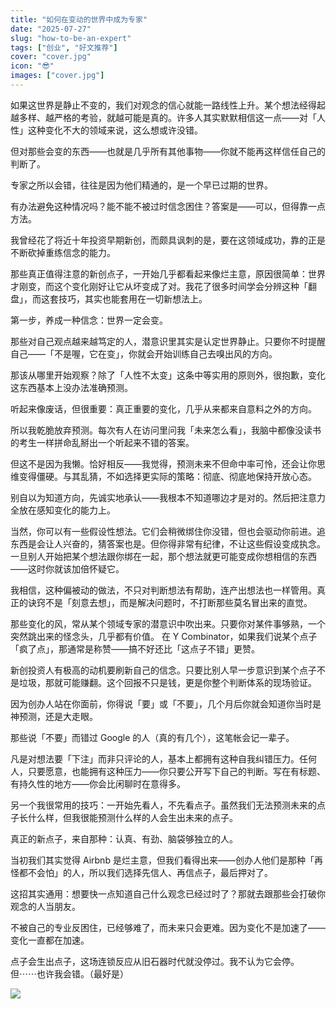 ```yaml
---
title: "如何在变动的世界中成为专家"
date: "2025-07-27"
slug: "how-to-be-an-expert"
tags: ["创业", "好文推荐"]
cover: "cover.jpg"
icon: "😎"
images: ["cover.jpg"]
---
```

如果这世界是静止不变的，我们对观念的信心就能一路线性上升。某个想法经得起越多样、越严格的考验，就越可能是真的。许多人其实默默相信这一点——对「人性」这种变化不大的领域来说，这么想或许没错。



但对那些会变的东西——也就是几乎所有其他事物——你就不能再这样信任自己的判断了。



专家之所以会错，往往是因为他们精通的，是一个早已过期的世界。



有办法避免这种情况吗？能不能不被过时信念困住？答案是——可以，但得靠一点方法。



我曾经花了将近十年投资早期新创，而颇具讽刺的是，要在这领域成功，靠的正是不断砍掉重练信念的能力。



那些真正值得注意的新创点子，一开始几乎都看起来像烂主意，原因很简单：世界才刚变，而这个变化刚好让它从坏变成了对。我花了很多时间学会分辨这种「翻盘」，而这套技巧，其实也能套用在一切新想法上。



第一步，养成一种信念：世界一定会变。



那些对自己观点越来越笃定的人，潜意识里其实是认定世界静止。只要你不时提醒自己——「不是喔，它在变」，你就会开始训练自己去嗅出风的方向。



那该从哪里开始观察？除了「人性不太变」这条中等实用的原则外，很抱歉，变化这东西基本上没办法准确预测。



听起来像废话，但很重要：真正重要的变化，几乎从来都来自意料之外的方向。



所以我乾脆放弃预测。每次有人在访问里问我「未来怎么看」，我脑中都像没读书的考生一样拼命乱掰出一个听起来不错的答案。



但这不是因为我懒。恰好相反——我觉得，预测未来不但命中率可怜，还会让你思维变得僵硬。与其乱猜，不如选择更实际的策略：彻底、彻底地保持开放心态。



别自以为知道方向，先诚实地承认——我根本不知道哪边才是对的。然后把注意力全放在感知变化的能力上。



当然，你可以有一些假设性想法。它们会稍微绑住你没错，但也会驱动你前进。追东西是会让人兴奋的，猜答案也是。但你得非常有纪律，不让这些假设变成执念。
一旦别人开始把某个想法跟你绑在一起，那个想法就更可能变成你想相信的东西——这时你就该加倍怀疑它。



我相信，这种偏被动的做法，不只对判断想法有帮助，连产出想法也一样管用。真正的诀窍不是「刻意去想」，而是解决问题时，不打断那些莫名冒出来的直觉。



那些变化的风，常从某个领域专家的潜意识中吹出来。只要你对某件事够熟，一个突然跳出来的怪念头，几乎都有价值。
在 Y Combinator，如果我们说某个点子「疯了点」，那通常是称赞——搞不好还比「这点子不错」更赞。



新创投资人有极高的动机要刷新自己的信念。只要比别人早一步意识到某个点子不是垃圾，那就可能赚翻。这个回报不只是钱，更是你整个判断体系的现场验证。



因为创办人站在你面前，你得说「要」或「不要」，几个月后你就会知道你当时是神预测，还是大走眼。



那些说「不要」而错过 Google 的人（真的有几个），这笔帐会记一辈子。



凡是对想法要「下注」而非只评论的人，基本上都拥有这种自我纠错压力。任何人，只要愿意，也能拥有这种压力——你只要公开写下自己的判断。写在有标题、有持久性的地方——你会比闲聊时在意得多。



另一个我很常用的技巧：一开始先看人，不先看点子。虽然我们无法预测未来的点子长什么样，但我很能预测什么样的人会生出未来的点子。



真正的新点子，来自那种：认真、有劲、脑袋够独立的人。



当初我们其实觉得 Airbnb 是烂主意，但我们看得出来——创办人他们是那种「再怪都不会怕」的人，所以我们选择先信人、再信点子，最后押对了。



这招其实通用：想要快一点知道自己什么观念已经过时了？那就去跟那些会打破你观念的人当朋友。



不被自己的专业反困住，已经够难了，而未来只会更难。因为变化不是加速了——变化一直都在加速。



点子会生出点子，这场连锁反应从旧石器时代就没停过。我不认为它会停。
但⋯⋯也许我会错。（最好是）




![](https://prod-files-secure.s3.us-west-2.amazonaws.com/112d0858-5090-4d34-a606-b75eb8d65fd2/46476355-9cf3-4e99-9b7a-3531bc426380/1000202064.png?X-Amz-Algorithm=AWS4-HMAC-SHA256&X-Amz-Content-Sha256=UNSIGNED-PAYLOAD&X-Amz-Credential=ASIAZI2LB466W7XMD32E%2F20251009%2Fus-west-2%2Fs3%2Faws4_request&X-Amz-Date=20251009T035016Z&X-Amz-Expires=3600&X-Amz-Security-Token=IQoJb3JpZ2luX2VjEDMaCXVzLXdlc3QtMiJIMEYCIQC3jislsqxUikTvZTF4icMl%2Bs9OAxo7I4RtG4HWek76XQIhAKUa5HUhCiZ35PtCDu36nvzz7WJLwZUOGHskAIlfOtIRKogECMz%2F%2F%2F%2F%2F%2F%2F%2F%2F%2FwEQABoMNjM3NDIzMTgzODA1IgyHzjnCADVgLhalKRAq3AOD%2BF9uddJdJGo89uUh1SUJb%2FTP4MJ8w8y3YoDkocMJLqcQCGrmPx2Jkc7b71LAiDqQE1xejM0wW%2F%2FXUDRtLSzIIs1V9Ys1GdPKDjszhGw3r%2FUQu4hHsL%2FwDROjECHh85R8uZCG3hBG8Y%2FZQqOW7rCxzzy7E0h%2FlSR%2BP4DQA1W%2Br%2B%2FJvw2rUAPmCB0jaLJ6XH86TNa9OhGkGmag0SMrh6MAhgOmWgxQAWNfiJ2jcey%2Fpb0eG8ssQfd6psF%2B5CFvPJtmWJYqjzi0CwM5LV%2FMPbsu8szpbIIua7d%2FoMA8YPZeXEsSL44YVBLzWHPicERVCWJ2CrFXVUhRQ7aVEtyinLfS2fFQuijvmCiPlhkvR1WDjMXt8XBS2pHBwYmEStq6BequN8Ssd6Sx56KOZcd%2FXy%2FeWY7UVgNZS%2FJCqRoqJDu6u0341nMLwmBT91ELd08D3Csy3E8g8KmNnajN1eAhklRPGj89PFhdPaudoNMKqkY4ArJY2nku9yD55bFNLQ%2BnM6tGQYM%2BET%2B%2BBitL4n1RXjL%2BY0f2qx8dkXK1GdGk1xQV%2BSIFVVyPza7k3Z1UsJjqxcN9lPrtH8AeakLJK0j2oMqUX6McG506RLMNVT7pst%2FclOHeQEn6R5OMmzmh1TCX0JzHBjqkAUSx4qqcEAV3vNNcwCjIVJ1p7CuCxlrmIdpl5L7HVoiwhFRXINqMuhfWi%2BN%2B0PAbRW%2B7H1YVecYMbO4G4EjMh%2FkOleSU1v8OzHdcsYzgiIjGi6eS1IdhLDsQx4lSBnlw3r%2BihATFhI9aALy0ZJOzOkrbThla%2FjlU9OwCpvJ5l82k39jXeSf9dy2WHPC9EFCahG%2BScrbjwCK6ztLi9GRLEqwF0aJo&X-Amz-Signature=c1f738f8b839591003e5cce3f663a560ff159e5703a0e2fa5a55bfaf727ec721&X-Amz-SignedHeaders=host&x-amz-checksum-mode=ENABLED&x-id=GetObject)

